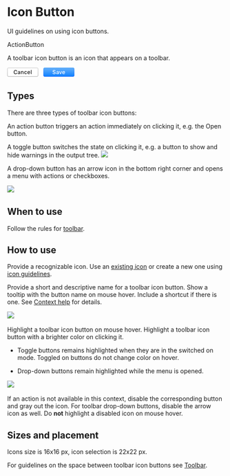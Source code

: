 <!-- Copyright 2000-2024 JetBrains s.r.o. and contributors. Use of this source code is governed by the Apache 2.0 license. -->

# Icon Button

<link-summary>UI guidelines on using icon buttons.</link-summary>

<tldr>ActionButton</tldr>

A toolbar icon button is an icon that appears on a toolbar.

![](../../../images/ui/button/example.png)



## Types
<p>There are three types of toolbar icon buttons:</p>

An action button triggers an action immediately on clicking it, e.g. the Open button.

A toggle button switches the state on clicking it, e.g. a button to show and hide warnings in the output tree.
![](toggle.png)

A drop-down button has an arrow icon in the bottom right corner and opens a menu with actions or checkboxes.

[//]: # (TODO: Use [menu list]&#40;menu_list.md&#41; guidelines for drop-down buttons.)

![](drop-down.png)


## When to use

Follow the rules for [toolbar](toolbar.md#what-items-to-add-on-toolbar).

## How to use

Provide a recognizable icon. Use an [existing icon](https://jetbrains.design/intellij/resources/icons_list/) or create a new one using
[icon guidelines](icons_style.md).

Provide a short and descriptive name for a toolbar icon button. Show a tooltip with the button name on mouse hover.
Include a shortcut if there is one. See [Context help](context_help.md) for details.

![](tooltip.png)

Highlight a toolbar icon button on mouse hover. Highlight a toolbar icon button with a brighter color on clicking it.

* Toggle buttons remains highlighted when they are in the switched on mode. Toggled on buttons do not change color on
 hover.

* Drop-down buttons remain highlighted while the menu is opened.

![](states.png)

If an action is not available in this context, disable the corresponding button and gray out the icon. For toolbar drop-down buttons, disable the arrow icon as well. Do **not** highlight a disabled icon on mouse hover.

## Sizes and placement

Icons size is 16x16 px, icon selection is 22x22 px.

For guidelines on the space between toolbar icon buttons see [Toolbar](toolbar.md).

<!--
## Style

<table>
 <col width="50%">
 <tr>
     <td> Hovered </td>
     <td> ActionButton.hoverBackground<br/>
          ActionButton.hoverBorderColor
     </td>
 </tr>
 <tr>
     <td> Background </td>
     <td> ActionButton.pressedBackground<br/>
          ActionButton.pressedBorderColor
     </td>
 </tr>
</table>
-->

